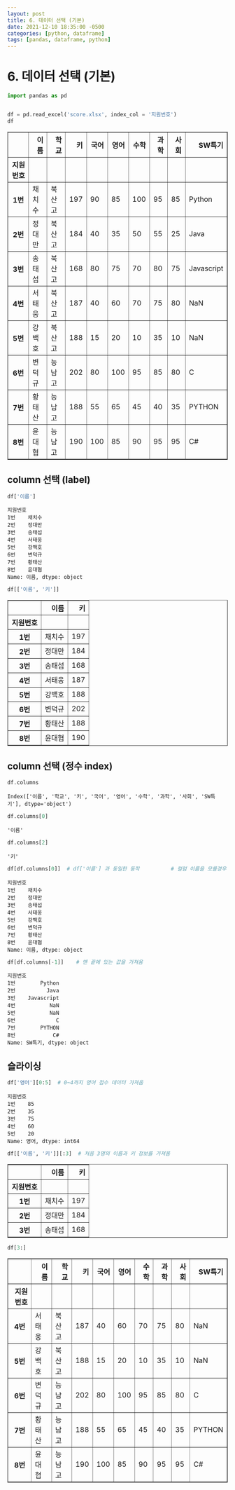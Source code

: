 ```yaml
---
layout: post
title: 6. 데이터 선택 (기본)
date: 2021-12-10 18:35:00 -0500
categories: [python, dataframe]
tags: [pandas, dataframe, python] 
---
```


# 6. 데이터 선택 (기본)


```python
import pandas as pd


df = pd.read_excel('score.xlsx', index_col = '지원번호')
df
```




<div>
<style scoped>
    .dataframe tbody tr th:only-of-type {
        vertical-align: middle;
    }

    .dataframe tbody tr th {
        vertical-align: top;
    }

    .dataframe thead th {
        text-align: right;
    }
</style>
<table border="1" class="dataframe">
  <thead>
    <tr style="text-align: right;">
      <th></th>
      <th>이름</th>
      <th>학교</th>
      <th>키</th>
      <th>국어</th>
      <th>영어</th>
      <th>수학</th>
      <th>과학</th>
      <th>사회</th>
      <th>SW특기</th>
    </tr>
    <tr>
      <th>지원번호</th>
      <th></th>
      <th></th>
      <th></th>
      <th></th>
      <th></th>
      <th></th>
      <th></th>
      <th></th>
      <th></th>
    </tr>
  </thead>
  <tbody>
    <tr>
      <th>1번</th>
      <td>채치수</td>
      <td>북산고</td>
      <td>197</td>
      <td>90</td>
      <td>85</td>
      <td>100</td>
      <td>95</td>
      <td>85</td>
      <td>Python</td>
    </tr>
    <tr>
      <th>2번</th>
      <td>정대만</td>
      <td>북산고</td>
      <td>184</td>
      <td>40</td>
      <td>35</td>
      <td>50</td>
      <td>55</td>
      <td>25</td>
      <td>Java</td>
    </tr>
    <tr>
      <th>3번</th>
      <td>송태섭</td>
      <td>북산고</td>
      <td>168</td>
      <td>80</td>
      <td>75</td>
      <td>70</td>
      <td>80</td>
      <td>75</td>
      <td>Javascript</td>
    </tr>
    <tr>
      <th>4번</th>
      <td>서태웅</td>
      <td>북산고</td>
      <td>187</td>
      <td>40</td>
      <td>60</td>
      <td>70</td>
      <td>75</td>
      <td>80</td>
      <td>NaN</td>
    </tr>
    <tr>
      <th>5번</th>
      <td>강백호</td>
      <td>북산고</td>
      <td>188</td>
      <td>15</td>
      <td>20</td>
      <td>10</td>
      <td>35</td>
      <td>10</td>
      <td>NaN</td>
    </tr>
    <tr>
      <th>6번</th>
      <td>변덕규</td>
      <td>능남고</td>
      <td>202</td>
      <td>80</td>
      <td>100</td>
      <td>95</td>
      <td>85</td>
      <td>80</td>
      <td>C</td>
    </tr>
    <tr>
      <th>7번</th>
      <td>황태산</td>
      <td>능남고</td>
      <td>188</td>
      <td>55</td>
      <td>65</td>
      <td>45</td>
      <td>40</td>
      <td>35</td>
      <td>PYTHON</td>
    </tr>
    <tr>
      <th>8번</th>
      <td>윤대협</td>
      <td>능남고</td>
      <td>190</td>
      <td>100</td>
      <td>85</td>
      <td>90</td>
      <td>95</td>
      <td>95</td>
      <td>C#</td>
    </tr>
  </tbody>
</table>
</div>



## column 선택 (label)


```python
df['이름']
```




    지원번호
    1번    채치수
    2번    정대만
    3번    송태섭
    4번    서태웅
    5번    강백호
    6번    변덕규
    7번    황태산
    8번    윤대협
    Name: 이름, dtype: object




```python
df[['이름', '키']]
```




<div>
<style scoped>
    .dataframe tbody tr th:only-of-type {
        vertical-align: middle;
    }

    .dataframe tbody tr th {
        vertical-align: top;
    }

    .dataframe thead th {
        text-align: right;
    }
</style>
<table border="1" class="dataframe">
  <thead>
    <tr style="text-align: right;">
      <th></th>
      <th>이름</th>
      <th>키</th>
    </tr>
    <tr>
      <th>지원번호</th>
      <th></th>
      <th></th>
    </tr>
  </thead>
  <tbody>
    <tr>
      <th>1번</th>
      <td>채치수</td>
      <td>197</td>
    </tr>
    <tr>
      <th>2번</th>
      <td>정대만</td>
      <td>184</td>
    </tr>
    <tr>
      <th>3번</th>
      <td>송태섭</td>
      <td>168</td>
    </tr>
    <tr>
      <th>4번</th>
      <td>서태웅</td>
      <td>187</td>
    </tr>
    <tr>
      <th>5번</th>
      <td>강백호</td>
      <td>188</td>
    </tr>
    <tr>
      <th>6번</th>
      <td>변덕규</td>
      <td>202</td>
    </tr>
    <tr>
      <th>7번</th>
      <td>황태산</td>
      <td>188</td>
    </tr>
    <tr>
      <th>8번</th>
      <td>윤대협</td>
      <td>190</td>
    </tr>
  </tbody>
</table>
</div>



## column 선택 (정수 index)


```python
df.columns
```




    Index(['이름', '학교', '키', '국어', '영어', '수학', '과학', '사회', 'SW특기'], dtype='object')




```python
df.columns[0]
```




    '이름'




```python
df.columns[2]
```




    '키'




```python
df[df.columns[0]]  # df['이름'] 과 동일한 동작          # 컬럼 이름을 모를경우 이런식으로 사용
```




    지원번호
    1번    채치수
    2번    정대만
    3번    송태섭
    4번    서태웅
    5번    강백호
    6번    변덕규
    7번    황태산
    8번    윤대협
    Name: 이름, dtype: object




```python
df[df.columns[-1]]    # 맨 끝에 있는 값을 가져옴
```




    지원번호
    1번        Python
    2번          Java
    3번    Javascript
    4번           NaN
    5번           NaN
    6번             C
    7번        PYTHON
    8번            C#
    Name: SW특기, dtype: object



## 슬라이싱


```python
df['영어'][0:5]  # 0~4까지 영어 점수 데이터 가져옴
```




    지원번호
    1번    85
    2번    35
    3번    75
    4번    60
    5번    20
    Name: 영어, dtype: int64




```python
df[['이름', '키']][:3]  # 처음 3명의 이름과 키 정보를 가져옴
```




<div>
<style scoped>
    .dataframe tbody tr th:only-of-type {
        vertical-align: middle;
    }

    .dataframe tbody tr th {
        vertical-align: top;
    }

    .dataframe thead th {
        text-align: right;
    }
</style>
<table border="1" class="dataframe">
  <thead>
    <tr style="text-align: right;">
      <th></th>
      <th>이름</th>
      <th>키</th>
    </tr>
    <tr>
      <th>지원번호</th>
      <th></th>
      <th></th>
    </tr>
  </thead>
  <tbody>
    <tr>
      <th>1번</th>
      <td>채치수</td>
      <td>197</td>
    </tr>
    <tr>
      <th>2번</th>
      <td>정대만</td>
      <td>184</td>
    </tr>
    <tr>
      <th>3번</th>
      <td>송태섭</td>
      <td>168</td>
    </tr>
  </tbody>
</table>
</div>




```python
df[3:]
```




<div>
<style scoped>
    .dataframe tbody tr th:only-of-type {
        vertical-align: middle;
    }

    .dataframe tbody tr th {
        vertical-align: top;
    }

    .dataframe thead th {
        text-align: right;
    }
</style>
<table border="1" class="dataframe">
  <thead>
    <tr style="text-align: right;">
      <th></th>
      <th>이름</th>
      <th>학교</th>
      <th>키</th>
      <th>국어</th>
      <th>영어</th>
      <th>수학</th>
      <th>과학</th>
      <th>사회</th>
      <th>SW특기</th>
    </tr>
    <tr>
      <th>지원번호</th>
      <th></th>
      <th></th>
      <th></th>
      <th></th>
      <th></th>
      <th></th>
      <th></th>
      <th></th>
      <th></th>
    </tr>
  </thead>
  <tbody>
    <tr>
      <th>4번</th>
      <td>서태웅</td>
      <td>북산고</td>
      <td>187</td>
      <td>40</td>
      <td>60</td>
      <td>70</td>
      <td>75</td>
      <td>80</td>
      <td>NaN</td>
    </tr>
    <tr>
      <th>5번</th>
      <td>강백호</td>
      <td>북산고</td>
      <td>188</td>
      <td>15</td>
      <td>20</td>
      <td>10</td>
      <td>35</td>
      <td>10</td>
      <td>NaN</td>
    </tr>
    <tr>
      <th>6번</th>
      <td>변덕규</td>
      <td>능남고</td>
      <td>202</td>
      <td>80</td>
      <td>100</td>
      <td>95</td>
      <td>85</td>
      <td>80</td>
      <td>C</td>
    </tr>
    <tr>
      <th>7번</th>
      <td>황태산</td>
      <td>능남고</td>
      <td>188</td>
      <td>55</td>
      <td>65</td>
      <td>45</td>
      <td>40</td>
      <td>35</td>
      <td>PYTHON</td>
    </tr>
    <tr>
      <th>8번</th>
      <td>윤대협</td>
      <td>능남고</td>
      <td>190</td>
      <td>100</td>
      <td>85</td>
      <td>90</td>
      <td>95</td>
      <td>95</td>
      <td>C#</td>
    </tr>
  </tbody>
</table>
</div>




```python

```

